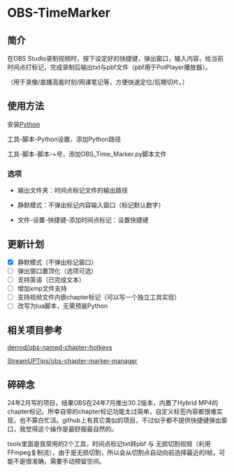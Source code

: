 # OBS-TimeMarker
## 简介
在OBS Studio录制视频时，按下设定好的快捷键，弹出窗口，输入内容，给当前时间点打标记，完成录制后输出txt与pbf文件（pbf用于PotPlayer播放器）。

（用于录像/直播高能时刻/网课笔记等，方便快速定位/后期切片。）

## 使用方法
安装[Python](https://www.python.org/downloads/)

工具-脚本-Python设置，添加Python路径

工具-脚本-脚本-+号，添加OBS_Time_Marker.py脚本文件

### 选项
- 输出文件夹：时间点标记文件的输出路径

- 静默模式：不弹出标记内容输入窗口（标记默认数字）

- 文件-设置-快捷键-添加时间点标记：设置快捷键

## 更新计划
- [x] 静默模式（不弹出标记窗口）
- [ ] 弹出窗口置顶化（选项可选）
- [ ] 支持英语（已完成文本）
- [ ] 增加xmp文件支持
- [ ] 支持视频文件内嵌chapter标记（可以写一个独立工具实现）
- [ ] 改写为lua脚本，无需预装Python

## 相关项目参考
[derrod/obs-named-chapter-hotkeys](https://github.com/derrod/obs-named-chapter-hotkeys)

[StreamUPTips/obs-chapter-marker-manager](https://github.com/StreamUPTips/obs-chapter-marker-manager)

## 碎碎念
24年2月写的项目，结果OBS在24年7月推出30.2版本，内置了Hybrid MP4的chapter标记。所幸自带的chapter标记功能太过简单，自定义标签内容都很难实现，也不算白忙活。github上有其它类似的项目，不过似乎都不提供快捷键弹出窗口，我觉得这个操作是最舒服最自然的。

tools里面是我常用的2个工具，时间点标记txt转pbf 与 无损切割视频（利用FFmpeg复制流），由于是无损切割，所以会从切割点自动向前选择最近的I帧，可能不是很准确，需要手动预留空间。
